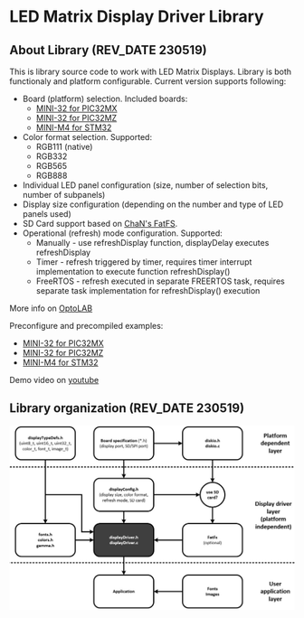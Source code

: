 # LED Matrix Display Driver Library

## About Library (REV_DATE 230519)

This is library source code to work with LED Matrix Displays. Library is both functionaly and platform configurable. Current version supports following:

- Board (platform) selection. Included boards:
   - [MINI-32 for PIC32MX](https://www.mikroe.com/mini-pic32mx) 
   - [MINI-32 for PIC32MZ](https://www.mikroe.com/mini-32-for-pic32mz)
   - [MINI-M4 for STM32](https://www.mikroe.com/mini-stm32f4)
- Color format selection. Supported:   
   - RGB111 (native)
   - RGB332
   - RGB565
   - RGB888
- Individual LED panel configuration (size, number of selection bits, number of subpanels)
- Display size configuration (depending on the number and type of LED panels used)
- SD Card support based on [ChaN's FatFS](http://elm-chan.org/fsw/ff/00index_e.html). 
- Operational (refresh) mode configuration. Supported:
   - Manually - use refreshDisplay function, displayDelay executes refreshDisplay
   - Timer - refresh triggered by timer, requires timer interrupt implementation to execute function refreshDisplay() 
   - FreeRTOS - refresh executed in separate FREERTOS task, requires separate task implementation for refreshDisplay() execution

More info on [OptoLAB](http://www.optolab.ftn.uns.ac.rs/index.php/education/project-base/242-led-matrix-display-library-examples)

Preconfigure and precompiled examples:
   - [MINI-32 for PIC32MX](https://github.com/OptoLAB/LED-Matrix-Display-Driver-PIC32MX) 
   - [MINI-32 for PIC32MZ](https://github.com/OptoLAB/LED-Matrix-Display-Driver-PIC32MZ)
   - [MINI-M4 for STM32](https://github.com/OptoLAB/LED-Matrix-Display-Driver-STM32)

Demo video on [youtube](https://www.youtube.com/watch?v=5Obz87ZCj9I)

## Library organization (REV_DATE 230519)
![Screenshot](schematic.jpg)
